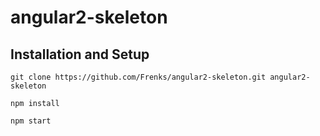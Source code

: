 # angular2-skeleton

## Installation and Setup

`git clone https://github.com/Frenks/angular2-skeleton.git angular2-skeleton`

`npm install`

`npm start`



